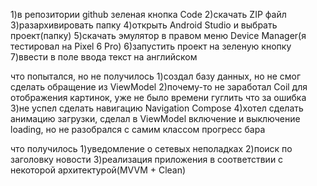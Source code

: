 1)в репозитории github зеленая кнопка Code
2)скачать ZIP файл
3)разархивировать папку
4)открыть Android Studio и выбрать проект(папку)
5)скачать эмулятор в правом меню Device Manager(я тестировал на Pixel 6 Pro)
6)запустить проект на зеленую кнопку
7)ввести в поле ввода текст на английском

что попытался, но не получилось
1)создал базу данных, но не смог сделать обращение из ViewModel
2)почему-то не заработал Coil для отображения картинок, уже не было времени гуглить что за ошибка
3)не успел сделать навигацию Navigation Compose
4)хотел сделать анимацию загрузки, сделал в ViewModel включение и выключение loading, но не разобрался с самим классом прогресс бара

что получилось
1)уведомление о сетевых неполадках
2)поиск по заголовку новости
3)реализация приложения в соответствии с некоторой архитектурой(MVVM + Clean)
